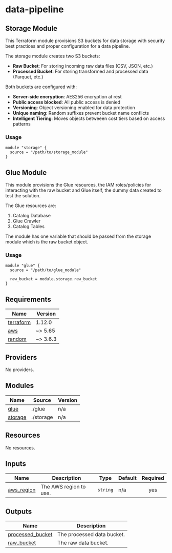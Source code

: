 # data-pipeline

## Storage Module

This Terraform module provisions S3 buckets for data storage with security best
practices and proper configuration for a data pipeline.

The storage module creates two S3 buckets:

- **Raw Bucket**: For storing incoming raw data files (CSV, JSON, etc.)
- **Processed Bucket**: For storing transformed and processed data (Parquet, etc.)

Both buckets are configured with:

- **Server-side encryption**: AES256 encryption at rest
- **Public access blocked**: All public access is denied
- **Versioning**: Object versioning enabled for data protection
- **Unique naming**: Random suffixes prevent bucket name conflicts
- **Intelligent Tiering**: Moves objects betweeen cost tiers based on access patterns

### Usage

```hcl
module "storage" {
  source = "/path/to/storage_module"
}
```

## Glue Module

This module provisions the Glue resources, the IAM roles/policies for
interacting with the raw bucket and Glue itself, the dummy data created to test
the solution.

The Glue resources are:
1. Catalog Database
1. Glue Crawler
1. Catalog Tables

The module has one variable that should be passed from the storage module which is
the raw bucket object.


### Usage

```hcl
module "glue" {
  source = "/path/to/glue_module"

  raw_bucket = module.storage.raw_bucket
}
```

<!-- BEGIN_TF_DOCS -->
## Requirements

| Name | Version |
|------|---------|
| <a name="requirement_terraform"></a> [terraform](#requirement\_terraform) | 1.12.0 |
| <a name="requirement_aws"></a> [aws](#requirement\_aws) | ~> 5.65 |
| <a name="requirement_random"></a> [random](#requirement\_random) | ~> 3.6.3 |

## Providers

No providers.

## Modules

| Name | Source | Version |
|------|--------|---------|
| <a name="module_glue"></a> [glue](#module\_glue) | ./glue | n/a |
| <a name="module_storage"></a> [storage](#module\_storage) | ./storage | n/a |

## Resources

No resources.

## Inputs

| Name | Description | Type | Default | Required |
|------|-------------|------|---------|:--------:|
| <a name="input_aws_region"></a> [aws\_region](#input\_aws\_region) | The AWS region to use. | `string` | n/a | yes |

## Outputs

| Name | Description |
|------|-------------|
| <a name="output_processed_bucket"></a> [processed\_bucket](#output\_processed\_bucket) | The processed data bucket. |
| <a name="output_raw_bucket"></a> [raw\_bucket](#output\_raw\_bucket) | The raw data bucket. |
<!-- END_TF_DOCS -->
